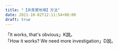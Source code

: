 ```yaml
---
title: "【非真實地場】方法"
date: 2021-10-02T12:11:54+08:00
draft: true
---
```


「It works, that's obvious」K說。  
「How it works? We need more investigation」D說。  